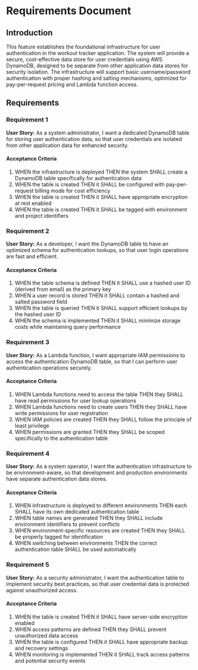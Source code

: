 # Requirements Document

## Introduction

This feature establishes the foundational infrastructure for user authentication in the workout tracker application. The system will provide a secure, cost-effective data store for user credentials using AWS DynamoDB, designed to be separate from other application data stores for security isolation. The infrastructure will support basic username/password authentication with proper hashing and salting mechanisms, optimized for pay-per-request pricing and Lambda function access.

## Requirements

### Requirement 1

**User Story:** As a system administrator, I want a dedicated DynamoDB table for storing user authentication data, so that user credentials are isolated from other application data for enhanced security.

#### Acceptance Criteria

1. WHEN the infrastructure is deployed THEN the system SHALL create a DynamoDB table specifically for authentication data
2. WHEN the table is created THEN it SHALL be configured with pay-per-request billing mode for cost efficiency
3. WHEN the table is created THEN it SHALL have appropriate encryption at rest enabled
4. WHEN the table is created THEN it SHALL be tagged with environment and project identifiers

### Requirement 2

**User Story:** As a developer, I want the DynamoDB table to have an optimized schema for authentication lookups, so that user login operations are fast and efficient.

#### Acceptance Criteria

1. WHEN the table schema is defined THEN it SHALL use a hashed user ID (derived from email) as the primary key
2. WHEN a user record is stored THEN it SHALL contain a hashed and salted password field
3. WHEN the table is queried THEN it SHALL support efficient lookups by the hashed user ID
4. WHEN the schema is implemented THEN it SHALL minimize storage costs while maintaining query performance

### Requirement 3

**User Story:** As a Lambda function, I want appropriate IAM permissions to access the authentication DynamoDB table, so that I can perform user authentication operations securely.

#### Acceptance Criteria

1. WHEN Lambda functions need to access the table THEN they SHALL have read permissions for user lookup operations
2. WHEN Lambda functions need to create users THEN they SHALL have write permissions for user registration
3. WHEN IAM policies are created THEN they SHALL follow the principle of least privilege
4. WHEN permissions are granted THEN they SHALL be scoped specifically to the authentication table

### Requirement 4

**User Story:** As a system operator, I want the authentication infrastructure to be environment-aware, so that development and production environments have separate authentication data stores.

#### Acceptance Criteria

1. WHEN infrastructure is deployed to different environments THEN each SHALL have its own dedicated authentication table
2. WHEN table names are generated THEN they SHALL include environment identifiers to prevent conflicts
3. WHEN environment-specific resources are created THEN they SHALL be properly tagged for identification
4. WHEN switching between environments THEN the correct authentication table SHALL be used automatically

### Requirement 5

**User Story:** As a security administrator, I want the authentication table to implement security best practices, so that user credential data is protected against unauthorized access.

#### Acceptance Criteria

1. WHEN the table is created THEN it SHALL have server-side encryption enabled
2. WHEN access patterns are defined THEN they SHALL prevent unauthorized data access
3. WHEN the table is configured THEN it SHALL have appropriate backup and recovery settings
4. WHEN monitoring is implemented THEN it SHALL track access patterns and potential security events

